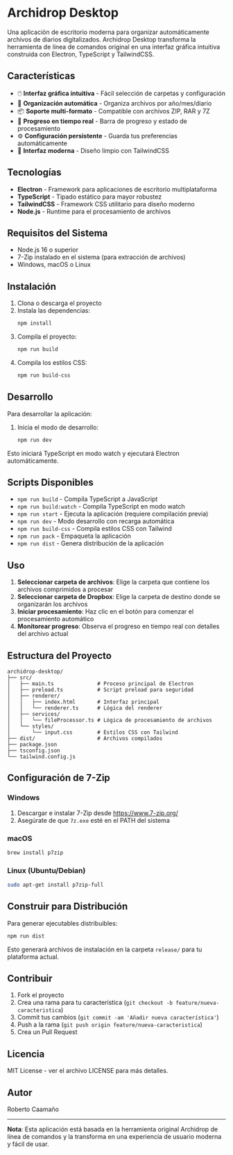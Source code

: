 # Archidrop Desktop

Una aplicación de escritorio moderna para organizar automáticamente archivos de diarios digitalizados. Archidrop Desktop transforma la herramienta de línea de comandos original en una interfaz gráfica intuitiva construida con Electron, TypeScript y TailwindCSS.

## Características

- 🖱️ **Interfaz gráfica intuitiva** - Fácil selección de carpetas y configuración
- 📁 **Organización automática** - Organiza archivos por año/mes/diario
- 📦 **Soporte multi-formato** - Compatible con archivos ZIP, RAR y 7Z
- 🔄 **Progreso en tiempo real** - Barra de progreso y estado de procesamiento
- ⚙️ **Configuración persistente** - Guarda tus preferencias automáticamente
- 🎨 **Interfaz moderna** - Diseño limpio con TailwindCSS

## Tecnologías

- **Electron** - Framework para aplicaciones de escritorio multiplataforma
- **TypeScript** - Tipado estático para mayor robustez
- **TailwindCSS** - Framework CSS utilitario para diseño moderno
- **Node.js** - Runtime para el procesamiento de archivos

## Requisitos del Sistema

- Node.js 16 o superior
- 7-Zip instalado en el sistema (para extracción de archivos)
- Windows, macOS o Linux

## Instalación

1. Clona o descarga el proyecto
2. Instala las dependencias:
   ```bash
   npm install
   ```
3. Compila el proyecto:
   ```bash
   npm run build
   ```
4. Compila los estilos CSS:
   ```bash
   npm run build-css
   ```

## Desarrollo

Para desarrollar la aplicación:

1. Inicia el modo de desarrollo:
   ```bash
   npm run dev
   ```

Esto iniciará TypeScript en modo watch y ejecutará Electron automáticamente.

## Scripts Disponibles

- `npm run build` - Compila TypeScript a JavaScript
- `npm run build:watch` - Compila TypeScript en modo watch
- `npm run start` - Ejecuta la aplicación (requiere compilación previa)
- `npm run dev` - Modo desarrollo con recarga automática
- `npm run build-css` - Compila estilos CSS con Tailwind
- `npm run pack` - Empaqueta la aplicación
- `npm run dist` - Genera distribución de la aplicación

## Uso

1. **Seleccionar carpeta de archivos**: Elige la carpeta que contiene los archivos comprimidos a procesar
2. **Seleccionar carpeta de Dropbox**: Elige la carpeta de destino donde se organizarán los archivos
3. **Iniciar procesamiento**: Haz clic en el botón para comenzar el procesamiento automático
4. **Monitorear progreso**: Observa el progreso en tiempo real con detalles del archivo actual

## Estructura del Proyecto

```
archidrop-desktop/
├── src/
│   ├── main.ts              # Proceso principal de Electron
│   ├── preload.ts           # Script preload para seguridad
│   ├── renderer/
│   │   ├── index.html       # Interfaz principal
│   │   └── renderer.ts      # Lógica del renderer
│   ├── services/
│   │   └── fileProcessor.ts # Lógica de procesamiento de archivos
│   └── styles/
│       └── input.css        # Estilos CSS con Tailwind
├── dist/                    # Archivos compilados
├── package.json
├── tsconfig.json
└── tailwind.config.js
```

## Configuración de 7-Zip

### Windows
1. Descargar e instalar 7-Zip desde https://www.7-zip.org/
2. Asegúrate de que `7z.exe` esté en el PATH del sistema

### macOS
```bash
brew install p7zip
```

### Linux (Ubuntu/Debian)
```bash
sudo apt-get install p7zip-full
```

## Construir para Distribución

Para generar ejecutables distribuibles:

```bash
npm run dist
```

Esto generará archivos de instalación en la carpeta `release/` para tu plataforma actual.

## Contribuir

1. Fork el proyecto
2. Crea una rama para tu característica (`git checkout -b feature/nueva-caracteristica`)
3. Commit tus cambios (`git commit -am 'Añadir nueva característica'`)
4. Push a la rama (`git push origin feature/nueva-caracteristica`)
5. Crea un Pull Request

## Licencia

MIT License - ver el archivo LICENSE para más detalles.

## Autor

Roberto Caamaño

---

**Nota**: Esta aplicación está basada en la herramienta original Archidrop de línea de comandos y la transforma en una experiencia de usuario moderna y fácil de usar.